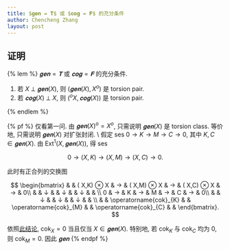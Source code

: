 ```yaml
---
title: $𝐠𝐞𝐧 = 𝐓$ 或 $𝐜𝐨𝐠 = 𝐅$ 的充分条件
author: Chencheng Zhang
layout: post
---
```


## 证明

{% lem %}
$𝐠𝐞𝐧 = 𝐓$ 或 $𝐜𝐨𝐠 = 𝐅$ 的充分条件.

1. 若 $X ⟂ 𝐠𝐞𝐧(X)$, 则 $(𝐠𝐞𝐧(X), X^o)$ 是 torsion pair.
2. 若 $𝐜𝐨𝐠(X) ⟂ X$, 则 $(^o X, 𝐜𝐨𝐠 (X))$ 是 torsion pair.

{% endlem %}

{% pf %}
仅看第一问. 由 $𝐠𝐞𝐧(X)^o = X^o$, 只需说明 $𝐠𝐞𝐧(X)$ 是 torsion class. 等价地, 只需说明 $𝐠𝐞𝐧(X)$ 对扩张封闭.
\\
假定 ses $0 → K → M → C → 0$, 其中 $K, C ∈ 𝐠𝐞𝐧(X)$. 由 $\mathrm{Ext}^1(X, 𝐠𝐞𝐧(X))$, 得 ses

$$
0 → (X,K) → (X,M) → (X,C) → 0.
$$

此时有正合列的交换图

$$
\begin{bmatrix}
 &  & ( X,K) ⊗ X & →  & ( X,M) ⊗ X & →  & ( X,C) ⊗ X & →  & 0\\
 &  & ↓  &  & ↓  &  & ↓  &  & \\
0 & →  & K & →  & M & →  & C & →  & 0\\
 &  & ↓  &  & ↓  &  & ↓  &  & \\
 &  & \operatorname{cok}_{K} &  & \operatorname{cok}_{M} &  & \operatorname{cok}_{C} &  &
\end{bmatrix}.
$$

依照[此结论](gen_and_cog), $\operatorname{cok}_X = 0$ 当且仅当 $X ∈ 𝐠𝐞𝐧(X)$. 特别地, 若 $\operatorname{cok}_K$ 与 $\operatorname{cok}_C$ 均为 $0$, 则 $\operatorname{cok}_M = 0$. 因此 $𝐠𝐞𝐧$
{% endpf %}
